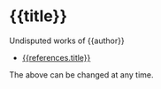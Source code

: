 <!--{@template.comment}}-->
<!--{@template.delimiter.pair:"()"}}{@template.delimiter.pair:"[]"}}-->

# {{title}}

Undisputed works of {{author}}

* [{{references.title}}]({{references.link}})

The above can be changed at any time.